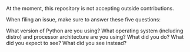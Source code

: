 At the moment, this repository is not accepting outside contributions.


When filing an issue, make sure to answer these five questions:

What version of Python are you using?
What operating system (including distro) and processor architecture are you using?
What did you do?
What did you expect to see?
What did you see instead?
